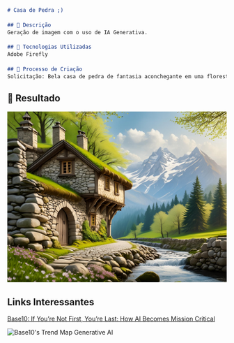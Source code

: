 ```markdown
# Casa de Pedra ;)

## 📒 Descrição
Geração de imagem com o uso de IA Generativa.

## 🤖 Tecnologias Utilizadas
Adobe Firefly

## 🧐 Processo de Criação
Solicitação: Bela casa de pedra de fantasia aconchegante em uma floresta de primavera ao lado de um caminho de paralelepípedos e um riacho balbuciante. Muro de pedra. Montanhas ao longe. Tom e sensação mágicos, hiper realistas.

```

## 🚀 Resultado

![Casa de Pedra](https://github.com/marcovillar-br/lab-natty-or-not/blob/main/Casa-de-Pedra.jpg)

## Links Interessantes

[Base10: If You’re Not First, You’re Last: How AI Becomes Mission Critical](https://base10.vc/post/generative-ai-mission-critical/)

![Base10's Trend Map Generative AI](https://github.com/digitalinnovationone/lab-natty-or-not/assets/730492/f4df26e8-f8f7-4419-8252-c69d73ea930c)
